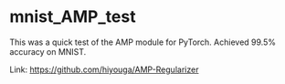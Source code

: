 # mnist_AMP_test
This was a quick test of the AMP module for PyTorch. Achieved 99.5% accuracy on MNIST.

Link: https://github.com/hiyouga/AMP-Regularizer
